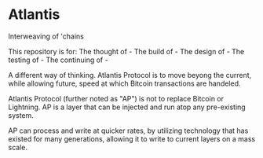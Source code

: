 # Atlantis
Interweaving of 'chains


This repository is for:
  The thought of -
  The build of -
  The design of -
  The testing of -
  The continuing of -
  
A different way of thinking. Atlantis Protocol is to move beyong the current, while allowing future, speed at which Bitcoin transactions are handeled.

Atlantis Protocol (further noted as "AP") is not to replace Bitcoin or Lightning. AP is a layer that can be injected and run atop any pre-existing system.

AP can process and write at quicker rates, by utilizing technology that has existed for many generations, allowing it to write to current layers on a mass scale.
